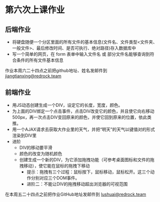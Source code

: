 # 第六次上课作业

## 后端作业

- 将硬盘随便一个分区里面的所有文件的基本信息(文件名、文件类型<文件夹、一般文件>、最后修改时间、是否可执行、绝对路径)存入数据库中
- 写一个简单的网页，在 form 表单中输入文件名 或 部分文件名能够查询到符合条件的所有文件基本信息

作业本周六二十四点之前把github地址、姓名发邮件到 jiangtianxing@redrock.team


## 前端作业

* 用JS动态创建生成一个DIV，设定它的长度，宽度，颜色。
* 为上面的DIV绑定一个点击事件，点击DIV改变它的颜色，并且使它向右移动500px，再一次点击DIV变回原来的颜色，并使它回到原来的位置，依此类推。
* 用一个AJAX请求去获取大作业里的天气，并把“明天”的天气以键值对的形式渲染到DIV里
* 进阶
  * DIV的移动要平滑
  * 颜色的改变为随机颜色
  * 创建生成一个新的DIV，为它添加拖拽功能（可参考桌面图标和文件的拖拽移动），使它能在鼠标的拖拽下移动
    * 提示：拖拽有三个过程：鼠标按下，鼠标移动，鼠标松开。这三个动作分别对应三个DOM事件。
    * 进阶二：不能让DIV的拖拽移动超出浏览器的可视范围

在本周五二十四点之前把作业GitHub地址发邮件到 lushuai@redrock.team